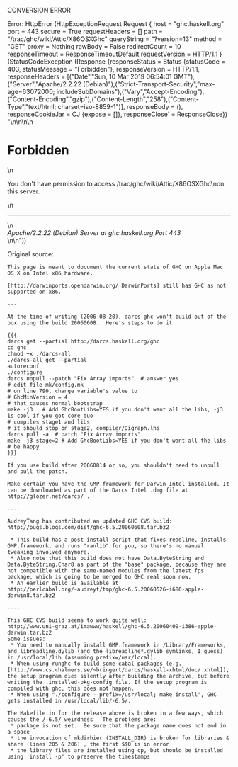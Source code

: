 CONVERSION ERROR

Error: HttpError (HttpExceptionRequest Request {
  host                 = "ghc.haskell.org"
  port                 = 443
  secure               = True
  requestHeaders       = []
  path                 = "/trac/ghc/wiki/Attic/X86OSXGhc"
  queryString          = "?version=13"
  method               = "GET"
  proxy                = Nothing
  rawBody              = False
  redirectCount        = 10
  responseTimeout      = ResponseTimeoutDefault
  requestVersion       = HTTP/1.1
}
 (StatusCodeException (Response {responseStatus = Status {statusCode = 403, statusMessage = "Forbidden"}, responseVersion = HTTP/1.1, responseHeaders = [("Date","Sun, 10 Mar 2019 06:54:01 GMT"),("Server","Apache/2.2.22 (Debian)"),("Strict-Transport-Security","max-age=63072000; includeSubDomains"),("Vary","Accept-Encoding"),("Content-Encoding","gzip"),("Content-Length","258"),("Content-Type","text/html; charset=iso-8859-1")], responseBody = (), responseCookieJar = CJ {expose = []}, responseClose' = ResponseClose}) "<!DOCTYPE HTML PUBLIC \"-//IETF//DTD HTML 2.0//EN\">\n<html><head>\n<title>403 Forbidden</title>\n</head><body>\n<h1>Forbidden</h1>\n<p>You don't have permission to access /trac/ghc/wiki/Attic/X86OSXGhc\non this server.</p>\n<hr>\n<address>Apache/2.2.22 (Debian) Server at ghc.haskell.org Port 443</address>\n</body></html>\n"))

Original source:

```trac
This page is meant to document the current state of GHC on Apple Mac OS X on Intel x86 hardware.

[http://darwinports.opendarwin.org/ DarwinPorts] still has GHC as not supported on x86.

---

At the time of writing (2006-08-20), darcs ghc won't build out of the box using the build 20060608.  Here's steps to do it:

{{{
darcs get --partial http://darcs.haskell.org/ghc
cd ghc
chmod +x ./darcs-all
./darcs-all get --partial
autoreconf
./configure
darcs unpull --patch "Fix Array imports"  # answer yes
# edit file mk/config.mk
# on line 790, change variable's value to
# GhcMinVersion = 4
# that causes normal bootstrap
make -j3   # Add GhcBootLibs=YES if you don't want all the libs, -j3 is cool if you got core duo
# compiles stage1 and libs
# it should stop on stage2, compiler/Digraph.lhs
darcs pull -a  # patch "Fix Array imports"
make -j3 stage=2 # Add GhcBootLibs=YES if you don't want all the libs
# be happy
}}}

If you use build after 20060814 or so, you shouldn't need to unpull and pull the patch.

Make certain you have the GMP.framework for Darwin Intel installed. It can be downloaded as part of the Darcs Intel .dmg file at http://glozer.net/darcs/ .

----

AudreyTang has contributed an updated GHC CVS build:
http://pugs.blogs.com/dist/ghc-6.5.20060608.tar.bz2

 * This build has a post-install script that fixes readline, installs GMP.framework, and runs "ranlib" for you, so there's no manual tweaking involved anymore.
 * Also note that this build does not have Data.ByteString and Data.ByteString.Char8 as part of the "base" package, because they are not compatible with the same-named modules from the latest fps package, which is going to be merged to GHC real soon now.
 * An earlier build is available at http://perlcabal.org/~audreyt/tmp/ghc-6.5.20060526-i686-apple-darwin8.tar.bz2

----

This GHC CVS build seems to work quite well:
http://www.uni-graz.at/imawww/haskell/ghc-6.5.20060409-i386-apple-darwin.tar.bz2
Some issues:
 * You need to manually install GMP.framework in /Library/Frameworks, and libreadline.dylib (and the libreadline*.dylib symlinks, I guess) in /usr/local/lib (assuming prefix=/usr/local).
 * When using runghc to build some cabal packages (e.g. [http://www.cs.chalmers.se/~bringert/darcs/haskell-xhtml/doc/ xhtml]), the setup program dies silently after building the archive, but before writing the .installed-pkg-config file. If the setup program is compiled with ghc, this does not happen.
 * When using "./configure --prefix=/usr/local; make install", GHC gets installed in /usr/local/lib/-6.5/.

The Makefile.in for the release above is broken in a few ways, which causes the /-6.5/ weirdness   The problems are:
 * package is not set.  Be sure that the package name does not end in a space
 * the invocation of mkdirhier (INSTALL_DIR) is broken for libraries & share (lines 205 & 206) , the first $$0 is in error
 * the library files are installed using cp, but should be installed using 'install -p' to preserve the timestamps


```
